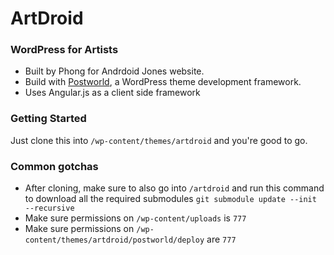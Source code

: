 # ArtDroid
### WordPress for Artists
- Built by Phong for Andrdoid Jones website.
- Build with [Postworld](https://github.com/ansonphong/postworld), a WordPress theme development framework.
- Uses Angular.js as a client side framework

### Getting Started
Just clone this into `/wp-content/themes/artdroid` and you're good to go.

### Common gotchas
- After cloning, make sure to also go into `/artdroid` and run this command to download all the required submodules `git submodule update --init --recursive`
- Make sure permissions on `/wp-content/uploads` is `777`
- Make sure permissions on `/wp-content/themes/artdroid/postworld/deploy` are `777`
